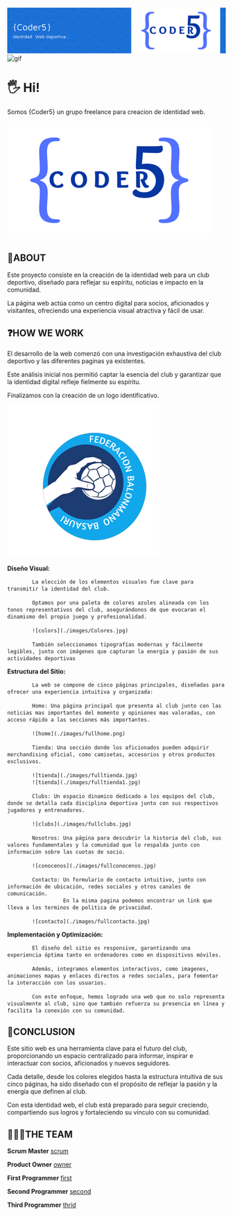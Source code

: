 ![github-header-image](./images/github-header-image.jpg)
![gif](https://i.pinimg.com/originals/bb/5e/47/bb5e47498772c0628f6dc7f26a6af28c.gif)

<h1>🖐️ Hi!</h1>

Somos {Coder5} un grupo freelance para creacion de identidad web.

![coders](./images/logocoders.jpg)

<h2>🚀ABOUT</h2>

Este proyecto consiste en la creación de la identidad web para un club deportivo, diseñado para reflejar su espíritu, noticias e impacto en la comunidad.

La página web actúa como un centro digital para socios, aficionados y visitantes, ofreciendo una experiencia visual atractiva y fácil de usar.


<h2>❓HOW WE WORK</h2>

El desarrollo de la web comenzó con una investigación exhaustiva del club deportivo y las diferentes paginas ya existentes.

Este análisis inicial nos permitió captar la esencia del club y garantizar que la identidad digital refleje fielmente su espíritu.

Finalizamos con la creación de un logo identificativo.

![logo](./images/Logo.png)


  **Diseño Visual:**
  
            La elección de los elementos visuales fue clave para transmitir la identidad del club.
            
            Optamos por una paleta de colores azules alineada con los tonos representativos del club, asegurándonos de que evocaran el dinamismo del propio juego y profesionalidad.

            ![colors](./images/Colores.jpg)

            También seleccionamos tipografías modernas y fácilmente legibles, junto con imágenes que capturan la energía y pasión de sus actividades deportivas

  **Estructura del Sitio:**
  
            La web se compone de cinco páginas principales, diseñadas para ofrecer una experiencia intuitiva y organizada:

            Home: Una página principal que presenta al club junto con las noticias mas importantes del momento y opiniones mas valoradas, con acceso rápido a las secciones más importantes.

            ![home](./images/fullhome.png)

            Tienda: Una sección donde los aficionados pueden adquirir merchandising oficial, como camisetas, accesorios y otros productos exclusivos.

            ![tienda](./images/fulltienda.jpg)
            ![tienda](./images/fulltienda1.jpg)

            Clubs: Un espacio dinamico dedicado a los equipos del club, donde se detalla cada disciplina deportiva junto con sus respectivos jugadores y entrenadores.

            ![clubs](./images/fullclubs.jpg)

            Nosotros: Una página para descubrir la historia del club, sus valores fundamentales y la comunidad que lo respalda junto con información sobre las cuotas de socio.

            ![conocenos](./images/fullconocenos.jpg)

            Contacto: Un formulario de contacto intuitivo, junto con información de ubicación, redes sociales y otros canales de comunicación. 
                      En la misma pagina podemos encontrar un link que lleva a los terminos de politica de privacidad.

            ![contacto](./images/fullcontacto.jpg)
  
  **Implementación y Optimización:**
  
            El diseño del sitio es responsive, garantizando una experiencia óptima tanto en ordenadores como en dispositivos móviles.
            
            Además, integramos elementos interactivos, como imagenes, animaciones mapas y enlaces directos a redes sociales, para fomentar la interacción con los usuarios.

            Con este enfoque, hemos logrado una web que no solo representa visualmente al club, sino que también refuerza su presencia en línea y facilita la conexión con su comunidad.

<h2>👀CONCLUSION</h2>

Este sitio web es una herramienta clave para el futuro del club, proporcionando un espacio centralizado para informar, inspirar e interactuar con socios, aficionados y nuevos seguidores.

Cada detalle, desde los colores elegidos hasta la estructura intuitiva de sus cinco páginas, ha sido diseñado con el propósito de reflejar la pasión y la energía que definen al club.

Con esta identidad web, el club está preparado para seguir creciendo, compartiendo sus logros y fortaleciendo su vínculo con su comunidad.

<h2>🧑‍🤝‍🧑THE TEAM</h2>

**Scrum Master**
[scrum](https://github.com/SideWalk29)

**Product Owner**
[owner](https://github.com/carlasiles1)

**First Programmer**
[first](https://github.com/Aleeza951)

**Second Programmer**
[second](https://github.com/githpaco)

**Third Programmer**
[thrid](https://github.com/naytxi)


